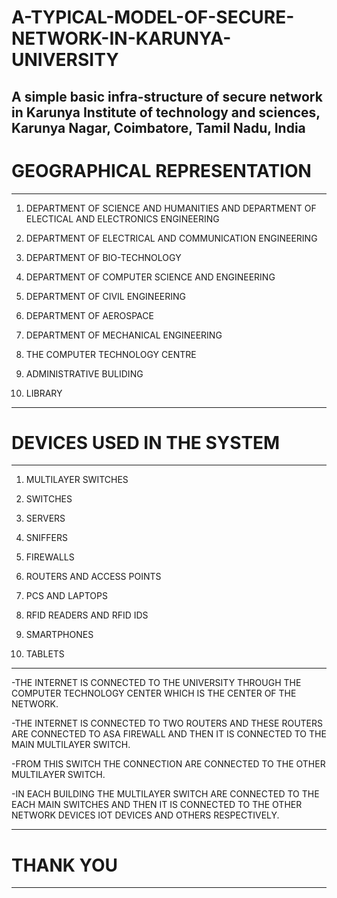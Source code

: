# A-TYPICAL-MODEL-OF-SECURE-NETWORK-IN-KARUNYA-UNIVERSITY
A simple basic infra-structure of secure network in Karunya Institute of technology and sciences, Karunya Nagar, Coimbatore, Tamil Nadu, India
----------------------------------------------------------

# GEOGRAPHICAL REPRESENTATION

----------------------------------------------------------
1. DEPARTMENT OF SCIENCE AND HUMANITIES AND DEPARTMENT OF ELECTICAL AND ELECTRONICS ENGINEERING

2. DEPARTMENT OF ELECTRICAL AND COMMUNICATION ENGINEERING

3. DEPARTMENT OF BIO-TECHNOLOGY

4. DEPARTMENT OF COMPUTER SCIENCE AND ENGINEERING

5. DEPARTMENT OF CIVIL ENGINEERING

6. DEPARTMENT OF AEROSPACE

7. DEPARTMENT OF MECHANICAL ENGINEERING

8. THE COMPUTER TECHNOLOGY CENTRE 

9. ADMINISTRATIVE BULIDING

10. LIBRARY

----------------------------------------------------------

# DEVICES USED IN THE SYSTEM

----------------------------------------------------------
1. MULTILAYER SWITCHES

2. SWITCHES

3. SERVERS

4. SNIFFERS

5. FIREWALLS 

6. ROUTERS AND ACCESS POINTS

7. PCS AND LAPTOPS

8. RFID READERS AND RFID IDS

9. SMARTPHONES

10. TABLETS

----------------------------------------------------------
-THE INTERNET IS CONNECTED TO THE UNIVERSITY THROUGH THE 
 COMPUTER TECHNOLOGY CENTER WHICH IS THE CENTER OF THE 
 NETWORK.
 
-THE INTERNET IS CONNECTED TO TWO ROUTERS AND THESE 
 ROUTERS ARE CONNECTED TO ASA FIREWALL AND THEN 
 IT IS CONNECTED TO THE MAIN MULTILAYER SWITCH.
 
-FROM THIS SWITCH THE CONNECTION ARE CONNECTED TO THE OTHER
 MULTILAYER SWITCH.
 
-IN EACH BUILDING THE MULTILAYER SWITCH ARE CONNECTED TO 
 THE EACH MAIN SWITCHES AND THEN IT IS CONNECTED TO THE 
 OTHER NETWORK DEVICES IOT DEVICES AND OTHERS RESPECTIVELY.
 
----------------------------------------------------------
# THANK YOU
----------------------------------------------------------
